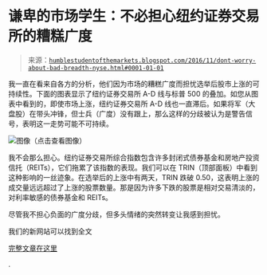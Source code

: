 <!--yml

类别：未分类

date: 2024-05-18 02:59:45

-->

# 谦卑的市场学生：不必担心纽约证券交易所的糟糕广度

> 来源：[`humblestudentofthemarkets.blogspot.com/2016/11/dont-worry-about-bad-breadth-nyse.html#0001-01-01`](https://humblestudentofthemarkets.blogspot.com/2016/11/dont-worry-about-bad-breadth-nyse.html#0001-01-01)

我一直在看来自各方的分析，他们因为市场的糟糕广度而担忧选举后股市上涨的可持续性。下面的图表显示了纽约证券交易所 A-D 线与标普 500 的叠加。如您从图表中看到的，即使市场上涨，纽约证券交易所 A-D 线也一直滞后。如果将军（大盘股）在带头冲锋，但士兵（广度）没有跟上，那么这样的分歧被认为是警告信号，表明这一走势可能不可持续。

![图像](https://blogger.googleusercontent.com/img/b/R29vZ2xl/AVvXsEhixlG0OYLG6R-3_EafELQSOVdYwbujf0i8Xkx25bXLLBP8uPp2OZ1y7kRMgWfr6Vx9bXVOkJcO04OddVh-_g8CRXpHIpmEVR50i05i0DlVsE3CflVwkZMOPb90W_mZtzOy-NJWufdR1F6w/s1600/SPX+vs+NYSE+A-D.png)（点击查看图像）

我不会那么担心。纽约证券交易所综合指数包含许多封闭式债券基金和房地产投资信托（REITs），它们拖累了该指数的表现。我们可以在 TRIN（顶部面板）中看到这种影响的一丝迹象。在选举后的上涨中有两天，TRIN 跌破 0.50，这表明上涨的成交量远远超过了上涨的股票数量。那是因为许多下跌的股票是相对交易清淡的，对利率敏感的债券基金和 REITs。

尽管我不担心负面的广度分歧，但多头情绪的突然转变让我感到担忧。

我们的新网站可以找到全文

[完整文章在这里](https://humblestudentofthemarkets.com/2016/11/15/dont-worry-bad-breadth-nyse-edition/)

.
